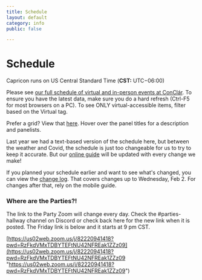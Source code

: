 ```yaml
---
title: Schedule
layout: default
category: info
public: false

---
```

# Schedule

Capricon runs on US Central Standard Time (**CST:** UTC−06:00)

Please see <a href="https://guide.capricon.org/" target="_blank">our full schedule of virtual and in-person events at ConClár</a>. To ensure you have the latest data, make sure you do a hard refresh (Ctrl-F5 for most browsers on a PC). To see ONLY virtual-accessible items, filter based on the Virtual tag.

Prefer a grid? View that [here](https://zambia.capricon.org/ReportPublicGrid.php). Hover over the panel titles for a description and panelists.

Last year we had a text-based version of the schedule here, but between the weather and Covid, the schedule is just too changeable for us to try to keep it accurate. But our [online guide](https://guide.capricon.org/) will be updated with every change we make!

If you planned your schedule earlier and want to see what's changed, you can view the [change log](https://docs.google.com/document/d/1Wq3D92HwCrdQaEfZsCBtk8XkxncZnBspCVsI21AXdms/edit). That covers changes up to Wednesday, Feb 2. For changes after that, rely on the mobile guide.

### Where are the Parties?!

The link to the Party Zoom will change every day. Check the #parties-hallway channel on Discord or check back here for the new link when it is posted. The Friday link is below and it starts at 9 pm CST.

[https://us02web.zoom.us/j/82220941418?pwd=RzFkdVMxTDBYTEFtNU42NFREak1ZZz09](https://us02web.zoom.us/j/82220941418?pwd=RzFkdVMxTDBYTEFtNU42NFREak1ZZz09 "https://us02web.zoom.us/j/82220941418?pwd=RzFkdVMxTDBYTEFtNU42NFREak1ZZz09")
